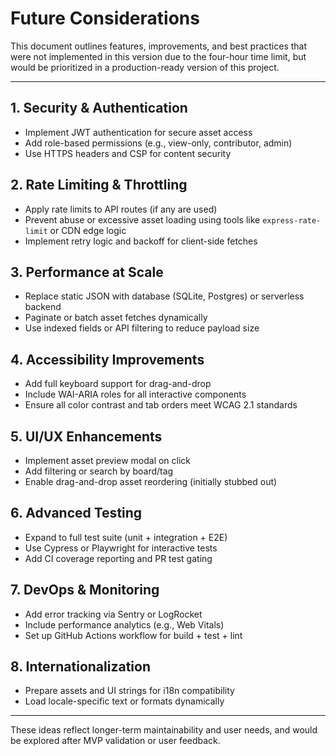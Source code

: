 # Future Considerations

This document outlines features, improvements, and best practices that were not implemented in this version due to the four-hour time limit, but would be prioritized in a production-ready version of this project.

---

## 1. Security & Authentication

- Implement JWT authentication for secure asset access
- Add role-based permissions (e.g., view-only, contributor, admin)
- Use HTTPS headers and CSP for content security

## 2. Rate Limiting & Throttling

- Apply rate limits to API routes (if any are used)
- Prevent abuse or excessive asset loading using tools like `express-rate-limit` or CDN edge logic
- Implement retry logic and backoff for client-side fetches

## 3. Performance at Scale

- Replace static JSON with database (SQLite, Postgres) or serverless backend
- Paginate or batch asset fetches dynamically
- Use indexed fields or API filtering to reduce payload size

## 4. Accessibility Improvements

- Add full keyboard support for drag-and-drop
- Include WAI-ARIA roles for all interactive components
- Ensure all color contrast and tab orders meet WCAG 2.1 standards

## 5. UI/UX Enhancements

- Implement asset preview modal on click
- Add filtering or search by board/tag
- Enable drag-and-drop asset reordering (initially stubbed out)

## 6. Advanced Testing

- Expand to full test suite (unit + integration + E2E)
- Use Cypress or Playwright for interactive tests
- Add CI coverage reporting and PR test gating

## 7. DevOps & Monitoring

- Add error tracking via Sentry or LogRocket
- Include performance analytics (e.g., Web Vitals)
- Set up GitHub Actions workflow for build + test + lint

## 8. Internationalization

- Prepare assets and UI strings for i18n compatibility
- Load locale-specific text or formats dynamically

---

These ideas reflect longer-term maintainability and user needs, and would be explored after MVP validation or user feedback.
